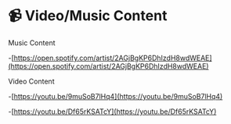 # 📹 Video/Music Content

Music Content&#x20;

\-[https://open.spotify.com/artist/2AGjBgKP6DhIzdH8wdWEAE](https://open.spotify.com/artist/2AGjBgKP6DhIzdH8wdWEAE)



Video Content&#x20;

\-[https://youtu.be/9muSoB7lHq4](https://youtu.be/9muSoB7lHq4)

\-[https://youtu.be/Df65rKSATcY](https://youtu.be/Df65rKSATcY)

